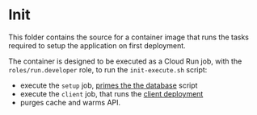 # Init

This folder contains the source for a container image that runs the tasks required to setup the application on first deployment.

The container is designed to be executed as a Cloud Run job, with the `roles/run.developer` role, to run the `init-execute.sh` script:

 * execute the `setup` job, [primes the the database](https://github.com/GoogleCloudPlatform/avocano/blob/main/server/scripts/prime_database.sh) script
 * execute the `client` job, that runs the [client deployment](https://github.com/GoogleCloudPlatform/avocano/blob/main/client/docker-deploy.sh)
 * purges cache and warms API.

